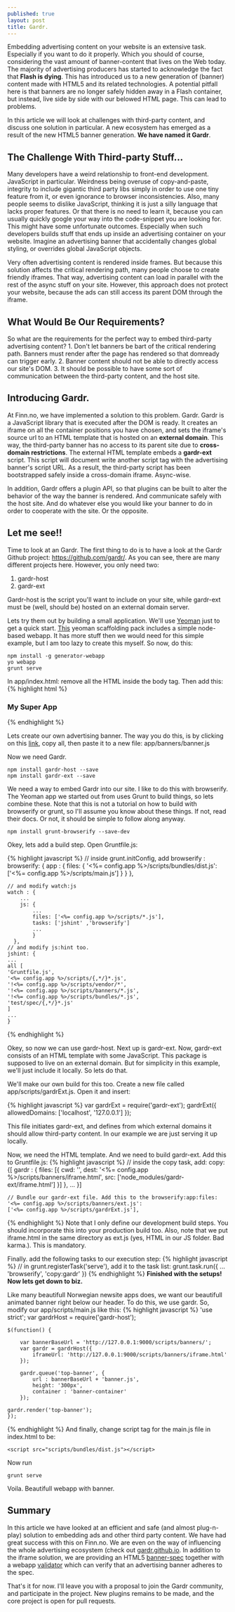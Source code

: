 ```yaml
---
published: true
layout: post
title: Gardr.
---
```


Embedding advertising content on your website is an extensive task. Especially if you want to do it properly. Which you should of course, considering the vast amount of banner-content that lives on the Web today. The majority of advertising producers has started to acknowledge the fact that **Flash is dying**. This has introduced us to a new generation of (banner) content made with HTML5 and its related technologies. A potential pitfall here is that banners are no longer safely hidden away in a Flash container, but instead, live side by side with our belowed HTML page. This can lead to problems. 

In this article we will look at challenges with third-party content, and discuss  one solution in particular. A new ecosystem has emerged as a result of the new HTML5 banner generation. **We have named it Gardr**.

## The Challenge With Third-party Stuff...

Many developers have a weird relationship to front-end development. JavaScript in particular. Weirdness being overuse of copy-and-paste, integrity to include gigantic third party libs simply in order to use one tiny feature from it, or even ignorance to browser inconsistencies. Also, many people seems to dislike JavaScript, thinking it is just a silly language that lacks proper features. Or that there is no need to learn it, because you can usually quickly google your way into the code-snippet you are looking for. This might have some unfortunate outcomes. Especially when such developers builds stuff that ends up inside an advertising container on your website. Imagine an advertising banner that accidentally changes global styling, or overrides global JavaScript objects. 

Very often advertising content is rendered inside frames. But because this solution affects the critical rendering path, many people choose to create friendly iframes. That way, advertising content can load in parallel with the rest of the async stuff on your site. However, this approach does not protect your website, because the ads can still access its parent DOM through the iframe.

## What Would Be Our Requirements?

So what are the requirements for the perfect way to embed third-party advertising content? 
     1. Don't let banners be bart of the critical rendering path. Banners must 	   render after the page has rendered so that domready can trigger early.
     2. Banner content should not be able to directly access our site's DOM. 
     3. It should be possible to have some sort of communication between the third-party content, and the host site. 

## Introducing Gardr.

At Finn.no, we have implemented a solution to this problem. Gardr. Gardr is a JavaScript library that is executed after the DOM is ready. It creates an iframe on all the container positions you have chosen, and sets the iframe's source url to an HTML template that is hosted on an **external domain**. This way, the third-party banner has no access to its parent site due to **cross-domain restrictions**. The external HTML template embeds a **gardr-ext** script. This script will document write another script tag with the advertising banner's script URL. As a result, the third-party script has been bootstrapped safely inside a cross-domain iframe. Async-wise. 

In addition, Gardr offers a plugin API, so that plugins can be built to alter the behavior of the way the banner is rendered. And communicate safely with the host site. And do whatever else you would like your banner to do in order to cooperate with the site. Or the opposite.

## Let me see!!

Time to look at an Gardr. The first thing to do is to have a look at the Gardr Github project: https://github.com/gardr/. As you can see, there are many different projects here. However, you only need two:

1. gardr-host
2. gardr-ext

Gardr-host is the script you'll want to include on your site, while gardr-ext must be (well, should be) hosted on an external domain server.

Lets try them out by building a small application. We'll use [Yeoman](http://yeoman.io/) just to get a quick start. [This](https://github.com/yeoman/generator-webapp) yeoman scaffolding pack includes a simple node-based webapp. It has more stuff then we would need for this simple example, but I am too lazy to create this myself. So now,  do this:


    npm install -g generator-webapp
	yo webapp
	grunt serve

In app/index.html: remove all the HTML inside the body tag. Then add this:
{% highlight html %}
<div class="container">
	<div class="header">
		<h3>My Super App</h3>
	</div>
	<div id="banner-container"></div>
</div>
{% endhighlight %}

Lets create our own advertising banner. The way you do this, is by clicking on this [link](https://raw.githubusercontent.com/gardr/sample-project/master/public/banners/animation/index.js), copy all, then paste it to a new file: app/banners/banner.js

Now we need Gardr. 

	npm install gardr-host --save
	npm install gardr-ext --save

We need a way to embed Gardr into our site. I like to do this with browserify. The Yeoman app we started out from uses Grunt to build things, so lets combine these. Note that this is not a tutorial on how to build with browserify or grunt, so I'll assume you know about these things. If not, read their docs. Or not, it should be simple to follow along anyway.

	npm install grunt-browserify --save-dev

Okey, lets add a build step. Open Gruntfile.js:

{% highlight javascript %}
	// inside grunt.initConfig, add browserify :
	browserify: {
		app : {
			files: {
				'<%= config.app %>/scripts/bundles/dist.js': 
				['<%= config.app %>/scripts/main.js']
			}
		}
	},
    
	// and modify watch:js
	watch : { 
		...
		js: {
			...
        	files: ['<%= config.app %>/scripts/*.js'],
	  		tasks: ['jshint' ,'browserify']
    	    ...
	        }
	  },
	// and modify js:hint too.
	jshint: {
	...
	all [
	'Gruntfile.js',
	'<%= config.app %>/scripts/{,*/}*.js',
	'!<%= config.app %>/scripts/vendor/*',
	'!<%= config.app %>/scripts/banners/*.js',
	'!<%= config.app %>/scripts/bundles/*.js',
	'test/spec/{,*/}*.js'
	]
	...
	}
{% endhighlight %}
    
Okey, so now we can use gardr-host. Next up is gardr-ext. Now, gardr-ext consists of an HTML template with some JavaScript. This package is supposed to live on an external domain. But for simplicity in this example, we'll just include it locally. So lets do that.

We'll make our own build for this too. Create a new file called app/scripts/gardrExt.js. Open it and insert:

{% highlight javascript %}
	var gardrExt = require('gardr-ext');
	gardrExt({
	    allowedDomains: ['localhost', '127.0.0.1']
	});
    
This file initiates gardr-ext, and defines from which external domains it should allow third-party content. In our example we are just serving it up locally.

Now, we need the HTML template. And we need to build gardr-ext. Add this to Gruntfile.js:
{% highlight javascript %}
	// inside the copy task, add:
	copy: {[
	gardr : {
		files: [{
			cwd: '',
			dest: '<%= config.app %>/scripts/banners/iframe.html',
			src: ['node_modules/gardr-ext/iframe.html']
		}]
	},
	...
	}]

	// Bundle our gardr-ext file. Add this to the browserify:app:files:
	'<%= config.app %>/scripts/banners/ext.js':
	['<%= config.app %>/scripts/gardrExt.js'],
{% endhighlight %}
Note that I only define our development build steps. You should incorporate this into your production build too. Also, note that we put iframe.html in the same directory as ext.js (yes, HTML in our JS folder. Bad karma.). This is mandatory. 

Finally. add the following tasks to our execution step:
{% highlight javascript %}
	// in grunt.registerTask('serve'), add it to the task list:
	grunt.task.run({
	...
	'browserify',
	'copy:gardr'
	})
{% endhighlight %}
**Finished with the setups! Now lets get down to biz.**

Like many beautifull Norwegian newsite apps does, we want our beautifull animated banner right below our header. To do this, we use gardr. So, modify our app/scripts/main.js like this:
{% highlight javascript %}
	'use strict';
	var gardrHost = require('gardr-host');

	$(function() {

		var bannerBaseUrl = 'http://127.0.0.1:9000/scripts/banners/';
		var gardr = gardrHost({
			iframeUrl: 'http://127.0.0.1:9000/scripts/banners/iframe.html'
		});

		gardr.queue('top-banner', {
			url : bannerBaseUrl + 'banner.js',
			height: '300px',
			container : 'banner-container'
		});

	gardr.render('top-banner');
	});
{% endhighlight %}
And finally, change script tag for the main.js file in index.html to be:

	<script src="scripts/bundles/dist.js"></script>

Now run 

	grunt serve

Voila. Beautifull webapp with banner.


## Summary

In this article we have looked at an efficient and safe (and almost plug-n-play) solution to embedding ads and other third party content. We have had great success with this on Finn.no. We are even on the way of influencing the whole  advertising ecosystem (check out [gardr.github.io](http://gardr.github.io/). In addition to the iframe solution, we are providing an HTML5 [banner-spec](https://github.com/inma-no) together with a webapp [validator](http://validator.gardr.org/) which can verify that an advertising banner adheres to the spec.

That's it for now. I'll leave you with a proposal to join the Gardr community, and participate in the project. New plugins remains to be made, and the core project is open for pull requests.